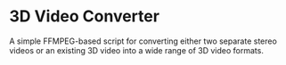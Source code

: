 # 3D Video Converter

A simple FFMPEG-based script for converting either two separate stereo videos or an existing 3D video into a wide range of 3D video formats.
